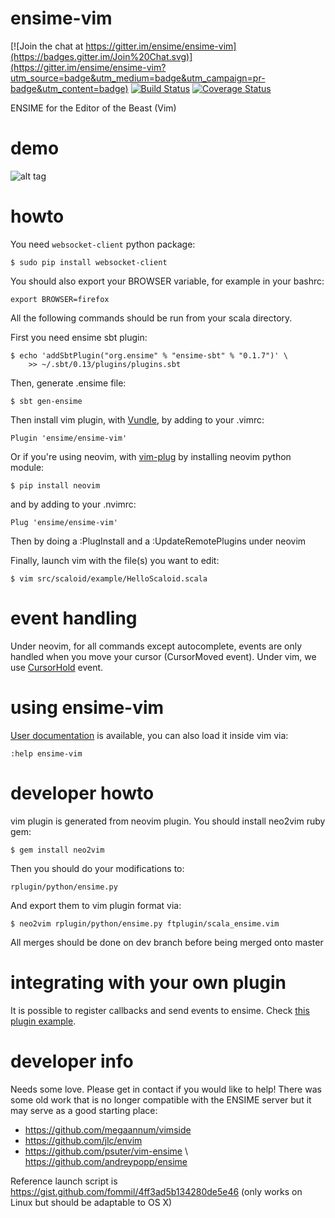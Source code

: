 
# ensime-vim

[![Join the chat at https://gitter.im/ensime/ensime-vim](https://badges.gitter.im/Join%20Chat.svg)](https://gitter.im/ensime/ensime-vim?utm_source=badge&utm_medium=badge&utm_campaign=pr-badge&utm_content=badge)
[![Build Status](https://drone.io/github.com/yazgoo/ensime-vim/status.png)](https://drone.io/github.com/yazgoo/ensime-vim/latest)
[![Coverage Status](https://coveralls.io/repos/yazgoo/ensime-vim/badge.svg?branch=master&service=github)](https://coveralls.io/github/yazgoo/ensime-vim?branch=master)

ENSIME for the Editor of the Beast (Vim)

# demo

![alt tag](https://raw.github.com/yazgoo/ensime-vim/master/doc/demo.gif)

# howto

You need `websocket-client` python package:

    $ sudo pip install websocket-client

You should also export your BROWSER variable, for example in your bashrc:

    export BROWSER=firefox

All the following commands should be run from your scala directory.

First you need ensime sbt plugin:    
    
    $ echo 'addSbtPlugin("org.ensime" % "ensime-sbt" % "0.1.7")' \
        >> ~/.sbt/0.13/plugins/plugins.sbt

Then, generate .ensime file:

    $ sbt gen-ensime

Then install vim plugin, with [Vundle](https://github.com/VundleVim/Vundle.vim),
by adding to your .vimrc:

    Plugin 'ensime/ensime-vim'

Or if you're using neovim, with [vim-plug](https://github.com/junegunn/vim-plug)
by installing neovim python module:

    $ pip install neovim

and by adding to your .nvimrc:

    Plug 'ensime/ensime-vim'

Then by doing a :PlugInstall and a :UpdateRemotePlugins under neovim

Finally, launch vim with the file(s) you want to edit:

    $ vim src/scaloid/example/HelloScaloid.scala

# event handling

Under neovim, for all commands except autocomplete, events are only handled when you move your cursor (CursorMoved event).
Under vim, we use [CursorHold](http://vim.wikia.com/wiki/Timer_to_execute_commands_periodically) event.

# using ensime-vim

[User documentation](doc/ensime-vim.txt) is available, you can also load it inside vim via:

    :help ensime-vim

# developer howto

vim plugin is generated from neovim plugin.
You should install neo2vim ruby gem:

    $ gem install neo2vim

Then you should do your modifications to:

    rplugin/python/ensime.py 
    
And export them to vim plugin format via:

    $ neo2vim rplugin/python/ensime.py ftplugin/scala_ensime.vim

All merges should be done on dev branch before being merged onto master

# integrating with your own plugin

It is possible to register callbacks and send events to ensime.
Check [this plugin example](https://github.com/yazgoo/ensime-vim-typecheck).

# developer info

Needs some love. Please get in contact if you would like to help! There was some old work that is no longer compatible with the ENSIME server but it may serve as a good starting place:

* https://github.com/megaannum/vimside
* https://github.com/jlc/envim
* https://github.com/psuter/vim-ensime \ https://github.com/andreypopp/ensime

Reference launch script is https://gist.github.com/fommil/4ff3ad5b134280de5e46 (only works on Linux but should be adaptable to OS X)
